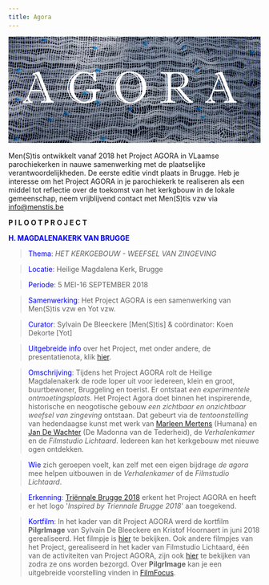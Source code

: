 ```yaml
---
title: Agora
---
```

![Agora](./Agora.jpg)

Men(S)tis ontwikkelt vanaf 2018 het Project AGORA in VLaamse parochiekerken in nauwe samenwerking met de plaatselijke verantwoordelijkheden. De eerste editie vindt plaats in Brugge. Heb je interesse om het Project AGORA in je parochiekerk te realiseren als een middel tot reflectie over de toekomst van het kerkgbouw in de lokale gemeenschap, neem vrijblijvend contact met Men(S)tis vzw via info@menstis.be

**P I L O O T P R O J E C T**

<span style="color:blue">**H. MAGDALENAKERK VAN BRUGGE**</span>

><span style="color:blue">Thema</span>: _HET KERKGEBOUW - WEEFSEL VAN ZINGEVING_

><span style="color:blue">Locatie</span>: Heilige Magdalena Kerk, Brugge 

><span style="color:blue">Periode</span>: 5 MEI-16 SEPTEMBER 2018

><span style="color:blue">Samenwerking</span>: Het Project AGORA is een samenwerking van Men(S)tis vzw en Yot vzw.

><span style="color:blue">Curator</span>: Sylvain De Bleeckere [Men(S)tis] &
coördinator: Koen Dekorte [Yot]

><span style="color:blue">Uitgebreide info</span> over het Project, met onder andere, de presentatienota, klik [hier](https://www.yot.be/nl/agora/410).

><span style="color:blue">Omschrijving</span>: Tijdens het Project AGORA rolt de Heilige Magdalenakerk de rode loper uit voor iedereen, klein en groot, buurtbewoner, Bruggeling en toerist. Er ontstaat _een experimentele ontmoetingsplaats_. Het Project Agora doet binnen het inspirerende, historische en neogotische gebouw _een zichtbaar en onzichtbaar weefsel van zingeving_ ontstaan. Dat gebeurt via de _tentoonstelling_ van hedendaagse kunst met werk van [Marleen Mertens](http://www.marleen-mertens.be/) (Humana) en [Jan De Wachter]( http://www.jandewachter.be/Intro) (De Madonna van de Tederheid), de _Verhalenkamer_ en de _Filmstudio Lichtaard_. Iedereen kan het kerkgebouw met nieuwe ogen ontdekken. 

><span style="color:blue">Wie</span> zich geroepen voelt, kan zelf met een eigen bijdrage _de agora_ mee helpen uitbouwen in de _Verhalenkamer_ of de _Filmstudio Lichtaard_.

><span style="color:blue">Erkenning</span>: [Triënnale Brugge 2018](https://www.triennalebrugge.be) erkent het Project AGORA en heeft er het logo '_Inspired by Triennale Brugge 2018_' aan toegekend.

><span style="color:blue">Kortfilm</span>: In het kader van dit Project AGORA werd de kortfilm **PilgrImage** van Sylvain De Bleeckere en Kristof Hoornaert in juni 2018 gerealiseerd. Het filmpje is [hier](./AgoraMovies/) te bekijken. Ook andere filmpjes van het Project, gerealiseerd in het kader van Filmstudio Lichtaard, één van de activiteiten van Project AGORA, zijn ook [hier](./AgoraMovies/) te bekijken van zodra ze ons worden bezorgd. Over **PilgrImage** kan je een uitgebreide voorstelling vinden in [FilmFocus](http://www.menstis.be/film-focus/pilgrimage/).















